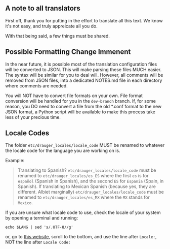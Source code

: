 A note to all translators
---

First off, thank you for putting in the effort to translate all this text. We know it's not easy, and truly appreicate all you do. 

With that being said, a few things must be shared.

Possible Formatting Change Immenent
---

In the near future, it is possible most of the translation configuration files will be converted to JSON. This will make parsing these files MUCH easier. The syntax will be similar for you to deal will. However, all comments will be removed from JSON files, into a dedicated NOTES.md file in each directory where comments are needed.

You will NOT have to convert file formats on your own. File format conversion will be handled for you in the `dev-branch` branch. If, for some reason, you DO need to convert a file from the old *.conf format to the new JSON format, a Python script will be available to make this process take less of your precious time.

Locale Codes
---

The folder `etc/drauger_locales/locale_code` MUST be renamed to whatever the locale code for the language you are working on is.

Example:

 >Translating to Spanish? `etc/drauger_locales/locale_code` must be renamed to `etc/drauger_locales/es_ES` where the first `es` is for `español` (Spanish in Spanish), and the second `ES` for `Espania` (Spain, in Spanish). If translating to Mexican Spanish (because yes, they are different. Albiet marginally) `etc/drauger_locales/locale_code` must be renamed to `etc/drauger_locales/es_MX` where the `MX` stands for `Mexico`.
 
 If you are unsure what locale code to use, check the locale of your system by opening a terminal and running:
 ```shell
 echo $LANG | sed 's/.UTF-8//g'
 ```
 or, go to [this website](http://www.localeplanet.com/support/browser.html), scroll to the bottom, and use the line after `Locale:`, NOT the line after `Locale Code:`
 
 